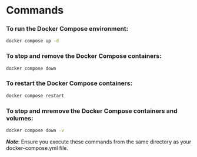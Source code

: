 # Commands

### To run the Docker Compose environment:

```bash
docker compose up -d
```

### To stop and remove the Docker Compose containers:

```bash
docker compose down
```

### To restart the Docker Compose containers:

```bash
docker compose restart
```

### To stop and mremove the Docker Compose containers and volumes:

```bash
docker compose down -v
```

***Note***: Ensure you execute these commands from the same directory as your docker-compose.yml file.